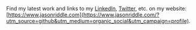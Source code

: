 Find my latest work and links to my [LinkedIn](https://www.linkedin.com/in/IAmJasonRiddle), [Twitter](https://twitter.com/IAmJasonRiddle), etc. on my website: [https://www.jasonriddle.com](https://www.jasonriddle.com/?utm_source=github&utm_medium=organic_social&utm_campaign=profile).
